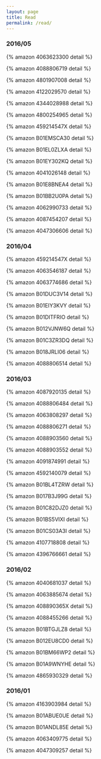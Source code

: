 ```yaml
---
layout: page
title: Read
permalink: /read/
---
```


### 2016/05

{% amazon 4063623300 detail %}

{% amazon 4088806719 detail %}

{% amazon 4801907008 detail %}

{% amazon 4122029570 detail %}

{% amazon 4344028988 detail %}

{% amazon 4800254965 detail %}

{% amazon 459214547X detail %}

{% amazon B01EMSCA30 detail %}

{% amazon B01EL0ZLXA detail %}

{% amazon B01EY302KQ detail %}

{% amazon 4041026148 detail %}

{% amazon B01E8BNEA4 detail %}

{% amazon B01BB2U0PA detail %}

{% amazon 4062990733 detail %}

{% amazon 4087454207 detail %}

{% amazon 4047306606 detail %}


### 2016/04


{% amazon 459214547X detail %}

{% amazon 4063546187 detail %}

{% amazon 4063774686 detail %}

{% amazon B01DUC3V14 detail %}

{% amazon B01EIY3KVY detail %}

{% amazon B01DITFRIO detail %}

{% amazon B012VJNW6Q detail %}

{% amazon B01C3ZR3DQ detail %}

{% amazon B018JRLI06 detail %}

{% amazon 4088806514 detail %}


### 2016/03

{% amazon 4087920135 detail %}

{% amazon 4088806484 detail %}

{% amazon 4063808297 detail %}

{% amazon 4088806271 detail %}

{% amazon 4088903560 detail %}

{% amazon 4088903552 detail %}

{% amazon 4091874991 detail %}

{% amazon 4592140079 detail %}

{% amazon B01BL4TZRW detail %}

{% amazon B017B3J99G detail %}

{% amazon B01C82DJZ0 detail %}

{% amazon B01BS5VIXI detail %}

{% amazon B01CS03A3I detail %}

{% amazon 4107718808 detail %}

{% amazon 4396766661 detail %}

### 2016/02

{% amazon 4040681037 detail %}

{% amazon 4063885674 detail %}

{% amazon 408890365X detail %}

{% amazon 4088455266 detail %}

{% amazon B01BTGJLZ8 detail %}

{% amazon B012EU8CD0 detail %}

{% amazon B01BM66WP2 detail %}

{% amazon B01A9WNYHE detail %}

{% amazon 4865930329 detail %}


### 2016/01

{% amazon 4163903984 detail %}

{% amazon B01ABUE0UE detail %}

{% amazon B01ANDL85E detail %}

{% amazon 4063409775 detail %}

{% amazon 4047309257 detail %}

